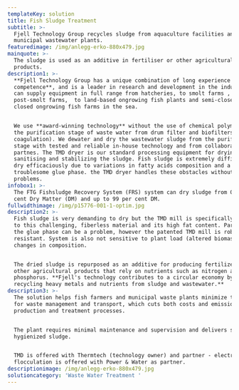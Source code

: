 ```yaml
---
templateKey: solution
title: Fish Sludge Treatment
subtitle: >-
  Fjell Technology Group recycles sludge from aquaculture facilities and
  municipal wastewater plants. 
featuredimage: /img/anlegg-erko-880x479.jpg
mainquote: >-
  The sludge is used as an additive in fertiliser or other agricultural
  products. 
description1: >-
  **Fjell Technology Group has a unique combination of long experience and high
  competence**, and is a leader in research and development in the industry. We
  can supply equipment in full range from hatcheries, to smolt farms , to
  post-smolt farms,  to land-based ongrowing fish plants and semi-closed and
  closed ongrowing fish farms in the sea.


  We use **award-winning technology** without the use of chemical polymer for
  the purification stage of waste water from drum filter and biofilters (electro
  coagulation). We dewater and dry the wastewater sludge from the purification
  stage with tested and reliable in-house technology and from collaboration
  partnes. The TMD dryer is our standard processing equipment for drying,
  sanitising and stabilizing the sludge. Fish sludge is extremely difficult to
  dry efficaciously due to variations in fatty acids composition and a
  troublesome glue phase. the TMD dryer handles these obstacles without any
  problems.
infobox1: >-
  The FTG Fishsludge Recovery System (FRS) system can dry sludge from 0.1 per
  cent Dry Matter (DM) and up to 99 per cent DM.
fullwidthimage: /img/p15776-001-1-optim.jpg
description2: >-
  Fish sludge is very demanding to dry but the TMD mill is specifically adapted
  to this challenging, fiberless material and its high fat content. Particularly
  the glue phase can be a problem, however the patented TMD mill is robust and
  resistant. System is also not sensitive to plant load (altered biomass), or
  changes in composition.


  The dried sludge is repurposed as an additive for producing fertilizer, or in
  other agricultural products that rely on nutrients such as nitrogen and
  phosphorus. **Fjell's technology contributes to a circular economy by
  recycling heavy metals and nutrients from sludge and wastewater.**
description3: >-
  The solution helps fish farmers and municipal waste plants minimize the need
  for waste management and transport, which cuts both costs and emissions from
  production and treatment processes.


  The plant requires minimal maintenance and supervision and delivers stable and
  hygienized sludge.


  TMD is offered with Thermtech (technology owner) and partner - electro
  flocculation is offered with Power & Water as partner.
descriptionimage: /img/anlegg-erko-880x479.jpg
solutioncategory: 'Waste Water Treatment '
---
```


